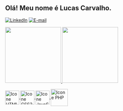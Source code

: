 ## Olá! Meu nome é Lucas Carvalho.

[![LinkedIn](https://img.shields.io/badge/LinkedIn-0077B5?style=for-the-badge&logo=linkedin&logoColor=white)](https://www.linkedin.com/in/lucasalexandrecarvalho)
[![E-mail](https://img.shields.io/badge/Microsoft_Outlook-0078D4?style=for-the-badge&logo=microsoft-outlook&logoColor=white)](mailto:lucasalexandre_82@hotmail.com)

<div>
  <a href="https://github.com/luccarvalho">
  <img height="180em" src="https://github-readme-stats.vercel.app/api?username=luccarvalho&show_icons=true&theme=dracula&include_all_commits=true&count_private=true"/>
  <img height="180em" src="https://github-readme-stats.vercel.app/api/top-langs/?username=luccarvalho&layout=compact&langs_count=7&theme=dracula"/>
</div>

<div style="display: inline_block"><br>
  <img align="center" alt="Icone HTML5" height="45" widht="55" src="https://cdn.jsdelivr.net/gh/devicons/devicon/icons/html5/html5-original-wordmark.svg" />
  <img align="center" alt="Icone CSS3" height="45" widht="55" src="https://cdn.jsdelivr.net/gh/devicons/devicon/icons/css3/css3-original-wordmark.svg" />
  <img align="center" alt="Icone JavaScript" height="45" widht="45" src="https://cdn.jsdelivr.net/gh/devicons/devicon/icons/javascript/javascript-original.svg" />
  <img align="center" alt="Icone PHP" height="55" widht="55" src="https://cdn.jsdelivr.net/gh/devicons/devicon/icons/php/php-original.svg" />
</div>
